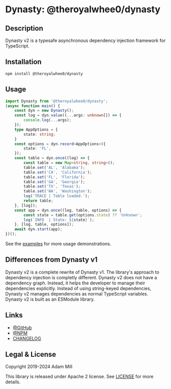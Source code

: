 # Dynasty: @theroyalwhee0/dynasty

## Description
Dynasty v2 is a typesafe asynchronous dependency injection framework for TypeScript.


## Installation
`npm install @theroyalwhee0/dynasty`


## Usage
```ts
import Dynasty from '@theroyalwhee0/dynasty';
(async function main() {
    const dyn = new Dynasty();
    const log = dyn.value((...args: unknown[]) => {
        console.log(...args);
    });
    type AppOptions = {
        state: string;
    }
    const options = dyn.record<AppOptions>({
        state: 'FL',
    });
    const table = dyn.once((log) => {
        const table = new Map<string, string>();
        table.set('AL', 'Alabama');
        table.set('CA', 'California');
        table.set('FL', 'Florida');
        table.set('GA', 'Georgia');
        table.set('TX', 'Texas');
        table.set('WA', 'Washington');
        log('TRACE | Table loaded.');
        return table;
    }, [log]);
    const app = dyn.once((log, table, options) => {
        const state = table.get(options.state) ?? 'Unknown';
        log(`INFO  | State: ${state}`);
    }, [log, table, options]);
    await dyn.start(app);
})();
```

See the [examples](./examples/Examples.md) for more usage demonstrations.


## Differences from Dynasty v1
Dynasty v2 is a complete rewrite of Dynasty v1. The library's approach to dependency injection is completly different. Dynasty v2 does not have a dependency graph. Instead, it helps the developer to manage their dependencies explicitly. Instead of using string-keyed dependencies, Dynasty v2 manages dependencies as normal TypeScript variables. Dynasty v2 is built as an ESModule library.


## Links
- [@GitHub](https://github.com/theroyalwhee0/dynasty)
- [@NPM](https://www.npmjs.com/package/@theroyalwhee0/dynasty)
- [CHANGELOG](./CHANGELOG.md)


## Legal & License
Copyright 2019-2024 Adam Mill

This library is released under Apache 2 license. See [LICENSE](./LICENSE) for more details.
